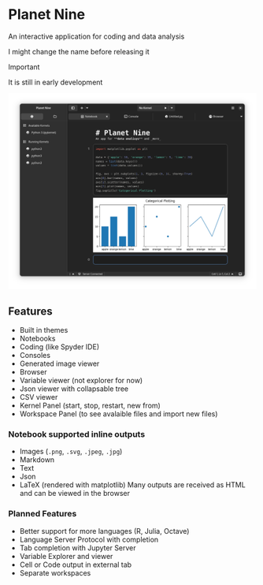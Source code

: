 # Planet Nine

An interactive application for coding and data analysis

I might change the name before releasing it

> [!IMPORTANT] 
> It is still in early development

<div align="center">
    <img src="data/resources/screenshot.png" max-height="500"/>
</div>

## Features
- Built in themes
- Notebooks
- Coding (like Spyder IDE)
- Consoles
- Generated image viewer
- Browser
- Variable viewer (not explorer for now)
- Json viewer with collapsable tree
- CSV viewer
- Kernel Panel (start, stop, restart, new from)
- Workspace Panel (to see avalaible files and import new files)

### Notebook supported inline outputs
- Images (`.png`, `.svg`, `.jpeg`, `.jpg`)
- Markdown
- Text
- Json
- LaTeX (rendered with matplotlib)
Many outputs are received as HTML and can be viewed in the browser

### Planned Features
- Better support for more languages (R, Julia, Octave)
- Language Server Protocol with completion
- Tab completion with Jupyter Server
- Variable Explorer and viewer
- Cell or Code output in external tab
- Separate workspaces
